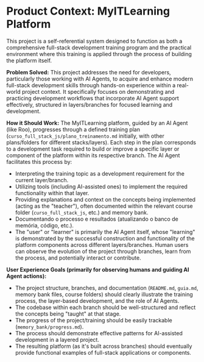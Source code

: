 # Product Context: MyITLearning Platform

This project is a self-referential system designed to function as both a comprehensive full-stack development training program and the practical environment where this training is applied through the process of building the platform itself.

**Problem Solved:** This project addresses the need for developers, particularly those working with AI Agents, to acquire and enhance modern full-stack development skills through hands-on experience within a real-world project context. It specifically focuses on demonstrating and practicing development workflows that incorporate AI Agent support effectively, structured in layers/branches for focused learning and development.

**How it Should Work:** The MyITLearning platform, guided by an AI Agent (like Roo), progresses through a defined training plan (`curso_full_stack_js/plano_treinamento.md` initially, with other plans/folders for different stacks/layers). Each step in the plan corresponds to a development task required to build or improve a specific layer or component of the platform within its respective branch. The AI Agent facilitates this process by:
- Interpreting the training topic as a development requirement for the current layer/branch.
- Utilizing tools (including AI-assisted ones) to implement the required functionality within that layer.
- Providing explanations and context on the concepts being implemented (acting as the "teacher"), often documented within the relevant course folder (`curso_full_stack_js`, etc.) and memory bank.
- Documentando o processo e resultados (atualizando o banco de memória, código, etc.).
- The "user" or "learner" is primarily the AI Agent itself, whose "learning" is demonstrated by the successful construction and functionality of the platform components across different layers/branches. Human users can observe the evolution of the project through branches, learn from the process, and potentially interact or contribute.

**User Experience Goals (primarily for observing humans and guiding AI Agent actions):**
- The project structure, branches, and documentation (`README.md`, `guia.md`, memory bank files, course folders) should clearly illustrate the training process, the layer-based development, and the role of AI Agents.
- The codebase within each branch should be well-structured and reflect the concepts being "taught" at that stage.
- The progress of the project/training should be easily trackable (`memory_bank/progress.md`).
- The process should demonstrate effective patterns for AI-assisted development in a layered project.
- The resulting platform (as it's built across branches) should eventually provide functional examples of full-stack applications or components.
